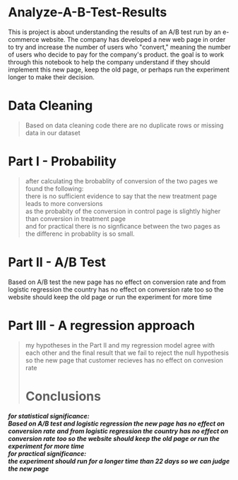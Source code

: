 # Analyze-A-B-Test-Results
This is project is about understanding the results of an A/B test run by an e-commerce website. The company has developed a new web page in order to try and increase the number of users who "convert," meaning the number of users who decide to pay for the company's product. the goal is to work through this notebook to help the company understand if they should implement this new page, keep the old page, or perhaps run the experiment longer to make their decision.
# Data Cleaning
>Based on data cleaning code there are no duplicate rows or missing data in our dataset
# Part I - Probability
>after calculating the brobablity of conversion of the two pages we found the following:       
there is  no sufficient evidence to say that the new treatment page leads to more conversions   
as the probabity of the conversion in control page is slightly higher than conversion in  treatment page   
and for practical there is no signficance between the two pages as the differenc in probablity is so small. 
# Part II - A/B Test
Based on A/B test the new page has no effect on conversion rate  and  from logistic regression the country has no effect on conversion rate too so the website should keep the old page or run the experiment for more time
# Part III - A regression approach
>my hypotheses in the Part II and my regression model agree with each other and the final result that we fail to reject the null hypothesis so the new page that customer recieves has no effect on convesion rate
># Conclusions
***for statistical significance:      
Based on A/B test and logistic regression the new page has no effect on conversion rate  and  from logistic regression the country has no effect on conversion rate too so the website should keep the old page or run the experiment for more time   
for practical significance:   
the experiment should run for a longer time than 22 days so we can judge the new page*** 
